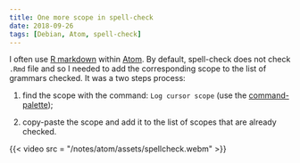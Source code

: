 ```yaml
---
title: One more scope in spell-check
date: 2018-09-26
tags: [Debian, Atom, spell-check]
---
```


I often use [R markdown](https://rmarkdown.rstudio.com/) within [Atom](https://atom.io/).
By default, spell-check does not check `.Rmd` file and so I needed to add the
corresponding scope to the list of grammars checked. It was a two steps process:

  1. find the scope with the command: `Log cursor scope` (use the [command-palette](https://flight-manual.atom.io/getting-started/sections/atom-basics/#command-palette));

  2. copy-paste the scope and add it to the list of scopes that are already checked.  


{{< video src = "/notes/atom/assets/spellcheck.webm" >}}
